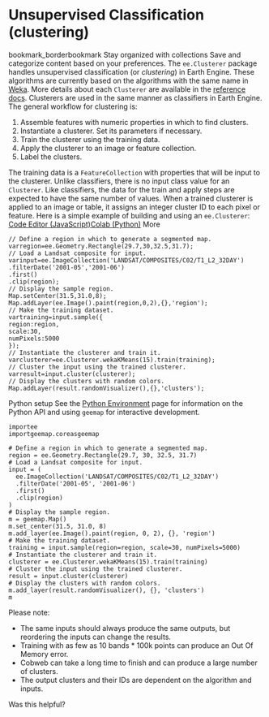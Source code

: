  
#  Unsupervised Classification (clustering) 
bookmark_borderbookmark Stay organized with collections  Save and categorize content based on your preferences.
The `ee.Clusterer` package handles unsupervised classification (or _clustering_) in Earth Engine. These algorithms are currently based on the algorithms with the same name in [Weka](http://www.cs.waikato.ac.nz/ml/weka/). More details about each `Clusterer` are available in the [reference docs](https://developers.google.com/earth-engine/apidocs).
Clusterers are used in the same manner as classifiers in Earth Engine. The general workflow for clustering is:
  1. Assemble features with numeric properties in which to find clusters.
  2. Instantiate a clusterer. Set its parameters if necessary.
  3. Train the clusterer using the training data.
  4. Apply the clusterer to an image or feature collection.
  5. Label the clusters.


The training data is a `FeatureCollection` with properties that will be input to the clusterer. Unlike classifiers, there is no input class value for an `Clusterer`. Like classifiers, the data for the train and apply steps are expected to have the same number of values. When a trained clusterer is applied to an image or table, it assigns an integer cluster ID to each pixel or feature.
Here is a simple example of building and using an `ee.Clusterer`:
[Code Editor (JavaScript)](https://developers.google.com/earth-engine/guides/clustering#code-editor-javascript-sample)[Colab (Python)](https://developers.google.com/earth-engine/guides/clustering#colab-python-sample) More
```
// Define a region in which to generate a segmented map.
varregion=ee.Geometry.Rectangle(29.7,30,32.5,31.7);
// Load a Landsat composite for input.
varinput=ee.ImageCollection('LANDSAT/COMPOSITES/C02/T1_L2_32DAY')
.filterDate('2001-05','2001-06')
.first()
.clip(region);
// Display the sample region.
Map.setCenter(31.5,31.0,8);
Map.addLayer(ee.Image().paint(region,0,2),{},'region');
// Make the training dataset.
vartraining=input.sample({
region:region,
scale:30,
numPixels:5000
});
// Instantiate the clusterer and train it.
varclusterer=ee.Clusterer.wekaKMeans(15).train(training);
// Cluster the input using the trained clusterer.
varresult=input.cluster(clusterer);
// Display the clusters with random colors.
Map.addLayer(result.randomVisualizer(),{},'clusters');
```
Python setup
See the [ Python Environment](https://developers.google.com/earth-engine/guides/python_install) page for information on the Python API and using `geemap` for interactive development.
```
importee
importgeemap.coreasgeemap
```
```
# Define a region in which to generate a segmented map.
region = ee.Geometry.Rectangle(29.7, 30, 32.5, 31.7)
# Load a Landsat composite for input.
input = (
  ee.ImageCollection('LANDSAT/COMPOSITES/C02/T1_L2_32DAY')
  .filterDate('2001-05', '2001-06')
  .first()
  .clip(region)
)
# Display the sample region.
m = geemap.Map()
m.set_center(31.5, 31.0, 8)
m.add_layer(ee.Image().paint(region, 0, 2), {}, 'region')
# Make the training dataset.
training = input.sample(region=region, scale=30, numPixels=5000)
# Instantiate the clusterer and train it.
clusterer = ee.Clusterer.wekaKMeans(15).train(training)
# Cluster the input using the trained clusterer.
result = input.cluster(clusterer)
# Display the clusters with random colors.
m.add_layer(result.randomVisualizer(), {}, 'clusters')
m
```

Please note:
  * The same inputs should always produce the same outputs, but reordering the inputs can change the results.
  * Training with as few as 10 bands * 100k points can produce an Out Of Memory error.
  * Cobweb can take a long time to finish and can produce a large number of clusters.
  * The output clusters and their IDs are dependent on the algorithm and inputs.


Was this helpful?
